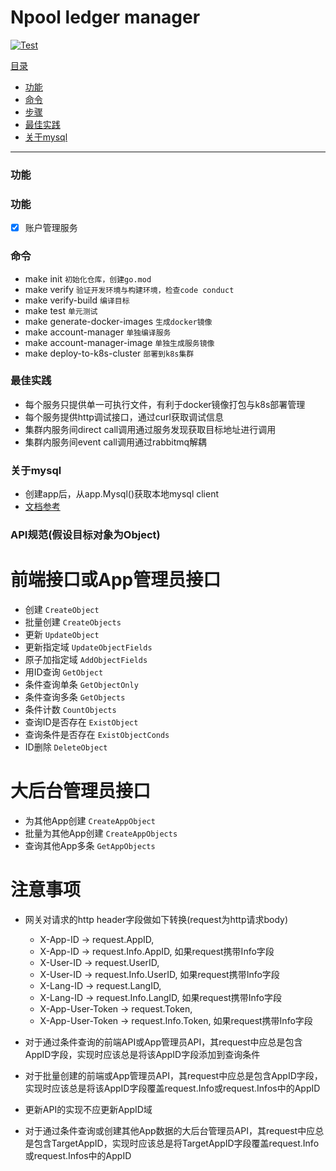 # Npool ledger manager

[![Test](https://github.com/NpoolPlatform/account-manager/actions/workflows/main.yml/badge.svg?branch=master)](https://github.com/NpoolPlatform/account-manager/actions/workflows/main.yml)

[目录](#目录)
- [功能](#功能)
- [命令](#命令)
- [步骤](#步骤)
- [最佳实践](#最佳实践)
- [关于mysql](#关于mysql)

-----------
### 功能
### 功能
- [x] 账户管理服务

### 命令
* make init ```初始化仓库，创建go.mod```
* make verify ```验证开发环境与构建环境，检查code conduct```
* make verify-build ```编译目标```
* make test ```单元测试```
* make generate-docker-images ```生成docker镜像```
* make account-manager ```单独编译服务```
* make account-manager-image ```单独生成服务镜像```
* make deploy-to-k8s-cluster ```部署到k8s集群```

### 最佳实践
* 每个服务只提供单一可执行文件，有利于docker镜像打包与k8s部署管理
* 每个服务提供http调试接口，通过curl获取调试信息
* 集群内服务间direct call调用通过服务发现获取目标地址进行调用
* 集群内服务间event call调用通过rabbitmq解耦

### 关于mysql
* 创建app后，从app.Mysql()获取本地mysql client
* [文档参考](https://entgo.io/docs/sql-integration)

### API规范(假设目标对象为Object)
# 前端接口或App管理员接口
* 创建 ```CreateObject```
* 批量创建 ```CreateObjects```
* 更新 ```UpdateObject```
* 更新指定域 ```UpdateObjectFields```
* 原子加指定域 ```AddObjectFields```
* 用ID查询 ```GetObject```
* 条件查询单条 ```GetObjectOnly```
* 条件查询多条 ```GetObjects```
* 条件计数 ```CountObjects```
* 查询ID是否存在 ```ExistObject```
* 查询条件是否存在 ```ExistObjectConds```
* ID删除 ```DeleteObject```

# 大后台管理员接口
* 为其他App创建 ```CreateAppObject```
* 批量为其他App创建 ```CreateAppObjects```
* 查询其他App多条 ```GetAppObjects```

# 注意事项
* 网关对请求的http header字段做如下转换(request为http请求body)
  * X-App-ID -> request.AppID,
  * X-App-ID -> request.Info.AppID, 如果request携带Info字段
  * X-User-ID -> request.UserID,
  * X-User-ID -> request.Info.UserID, 如果request携带Info字段
  * X-Lang-ID -> request.LangID,
  * X-Lang-ID -> request.Info.LangID, 如果request携带Info字段
  * X-App-User-Token -> request.Token,
  * X-App-User-Token -> request.Info.Token, 如果request携带Info字段

* 对于通过条件查询的前端API或App管理员API，其request中应总是包含AppID字段，实现时应该总是将该AppID字段添加到查询条件
* 对于批量创建的前端或App管理员API，其request中应总是包含AppID字段，实现时应该总是将该AppID字段覆盖request.Info或request.Infos中的AppID
* 更新API的实现不应更新AppID域
* 对于通过条件查询或创建其他App数据的大后台管理员API，其request中应总是包含TargetAppID，实现时应该总是将TargetAppID字段覆盖request.Info或request.Infos中的AppID
